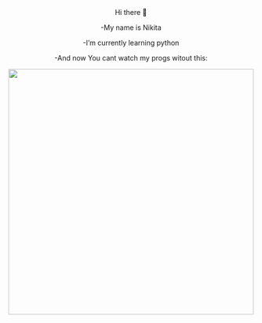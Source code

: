 <div id="header" align="center">
  Hi there 👋


-My name is Nikita

-I’m currently learning python

-And now You cant watch my progs witout this:

</h1>
  <img src="https://media0.giphy.com/media/Ho2mVZ5dvsW7S/giphy.gif" width="500"/>
<!--
**Jemka1101/Jemka1101** is a ✨ _special_ ✨ repository because its `README.md` (this file) appears on your GitHub profile.

Here are some ideas to get you started:

- 🔭 I’m currently working on ...
- 🌱 I’m currently learning ...
- 👯 I’m looking to collaborate on ...
- 🤔 I’m looking for help with ...
- 💬 Ask me about ...
- 📫 How to reach me: ...
- 😄 Pronouns: ...
- ⚡ Fun fact: ...
-->
